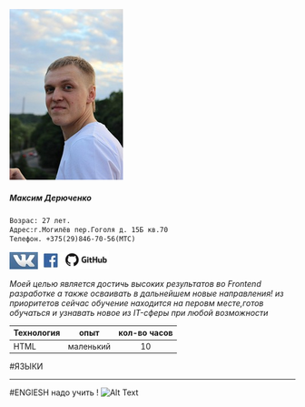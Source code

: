 
  ![photo](./img/img12.jpg)

##### Максим Дерюченко
```
Возрас: 27 лет.
Адрес:г.Могилёв пер.Гоголя д. 15Б кв.70
Телефон. +375(29)846-70-56(МТС)          
```

[<img src="./img/vk1.png"/>](https://vk.com/id238467606)[<img src="./img/fb.png"/>](https://www.facebook.com/profile.php?id=100064851608284)[<img src="./img/git1.png">](https://github.com/Maxon-M/itstep)

*Моей целью является достичь высоких результатов 
во Frontend разработке а также осваивать в дальнейшем новые направления!
из приоритетов сейчас обучение находится на перовм месте,готов обучаться и узнавать новое из IT-сферы при любой возможности* 






|Технология|опыт|кол-во часов|
|-|-|:-:|
|HTML|маленький|10|

#ЯЗЫКИ
___
#ENGlESH
надо учить !
![Alt Text](http://bit.ly/1drEdWK "Title")












